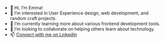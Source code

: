 - 👋 Hi, I’m Emma!
- 👀 I’m interested in User Experience design, web development, and random craft projects.
- 🌱 I’m currently learning more about various frontend development tools.
- 💞️ I’m looking to collaborate on helping others learn about technology.
- 📫 [Connect with me on LinkedIn](https://www.linkedin.com/in/emma-schreifels/)

<!---
dilEMMA16/dilEMMA16 is a ✨ special ✨ repository because its `README.md` (this file) appears on your GitHub profile.
You can click the Preview link to take a look at your changes.
--->
